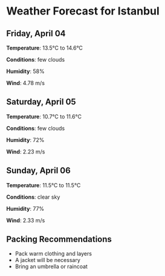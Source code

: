 # Weather Forecast for Istanbul

## Friday, April 04

**Temperature**: 13.5°C to 14.6°C

**Conditions**: few clouds

**Humidity**: 58%

**Wind**: 4.78 m/s

## Saturday, April 05

**Temperature**: 10.7°C to 11.6°C

**Conditions**: few clouds

**Humidity**: 72%

**Wind**: 2.23 m/s

## Sunday, April 06

**Temperature**: 11.5°C to 11.5°C

**Conditions**: clear sky

**Humidity**: 77%

**Wind**: 2.33 m/s

## Packing Recommendations

- Pack warm clothing and layers
- A jacket will be necessary
- Bring an umbrella or raincoat
